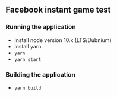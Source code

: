 ## Facebook instant game test

### Running the application

- Install node version 10.x (LTS/Dubnium)
- Install yarn
- `yarn`
- `yarn start`

### Building the application

- `yarn build`
